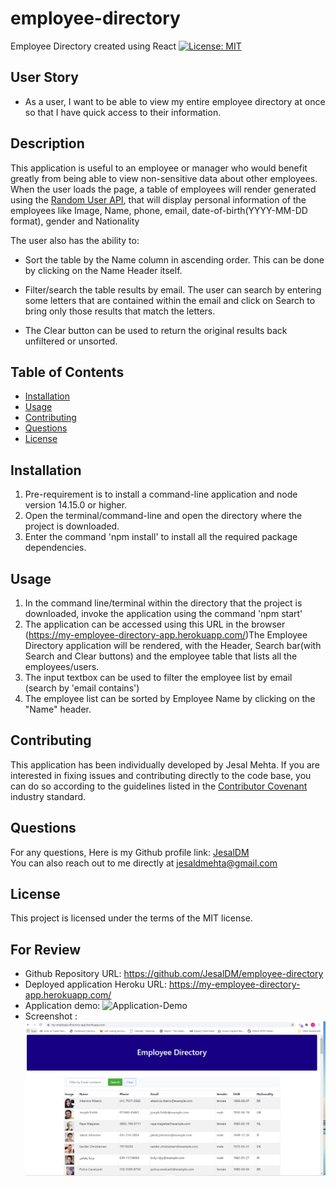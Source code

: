# employee-directory
Employee Directory created using React
[![License: MIT](https://img.shields.io/badge/License-MIT-yellow.svg)](https://opensource.org/licenses/MIT)

## User Story
* As a user, I want to be able to view my entire employee directory at once so that I have quick access to their information.

## Description
This application is useful to an employee or manager who would benefit greatly from being able to view non-sensitive data about other employees. When the user loads the page, a table of employees will render generated using the [Random User API](https://randomuser.me/), that will display personal information of the employees like Image, Name, phone, email, date-of-birth(YYYY-MM-DD format), gender and Nationality

The user also has the ability to:

  * Sort the table by the Name column in ascending order. This can be done by clicking on the Name Header itself.

  * Filter/search the table results by email. The user can search by entering some letters that are contained within the email and click on Search to bring only those results that match the letters.

  * The Clear button can be used to return the original results back unfiltered or unsorted.

  ## Table of Contents
* [Installation](#installation)
* [Usage](#usage)
* [Contributing](#contributing)
* [Questions](#questions)
* [License](#license)

## Installation
1. Pre-requirement is to install a command-line application and node version 14.15.0 or higher.
2. Open the terminal/command-line and open the directory where the project is downloaded. 
3. Enter the command 'npm install' to install all the required package dependencies.

## Usage
1. In the command line/terminal within the directory that the project is downloaded, invoke the application using the command 'npm start' 
2. The application can be accessed using this URL in the browser (https://my-employee-directory-app.herokuapp.com/)The Employee Directory application will be rendered, with the Header, Search bar(with Search and Clear buttons) and the employee table that lists all the employees/users.
3. The input textbox can be used to filter the employee list by email (search by 'email contains')
4. The employee list can be sorted by Employee Name by clicking on the "Name" header.


## Contributing
This application has been individually developed by Jesal Mehta. If you are interested in fixing issues and contributing directly to the code base, you can do so according to the guidelines listed in the [Contributor Covenant](https://www.contributor-covenant.org/) industry standard.

## Questions
For any questions,
Here is my Github profile link: [JesalDM](https://github.com/JesalDM)  
You can also reach out to me directly at [jesaldmehta@gmail.com](mailto:jesaldmehta@gmail.com)

## License
This project is licensed under the terms of the MIT license.

## For Review
* Github Repository URL: https://github.com/JesalDM/employee-directory
* Deployed application Heroku URL: https://my-employee-directory-app.herokuapp.com/
* Application demo: ![Application-Demo](./client/assets/employee_directory_app_demo.gif)
* Screenshot :![Application Screenshot](./client/assets/employee_directory_screenshot.png)
